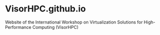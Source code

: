 # VisorHPC.github.io

Website of the International Workshop on Virtualization Solutions for High-Performance Computing (VisorHPC)
